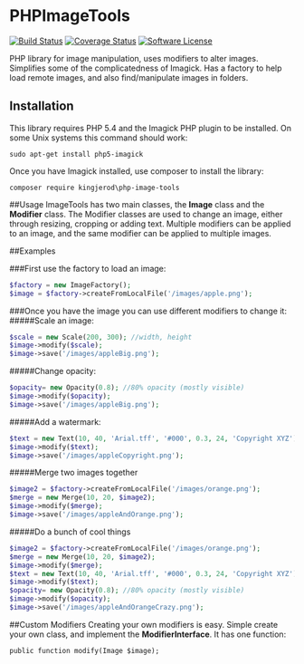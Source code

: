 # PHPImageTools
[![Build Status](https://travis-ci.org/kingjerod/php-image-tools.png?branch=master)](https://travis-ci.org/kingjerod/php-image-tools)
[![Coverage Status](https://coveralls.io/repos/kingjerod/php-image-tools/badge.svg?branch=master)](https://coveralls.io/r/kingjerod/php-image-tools?branch=master)
[![Software License](https://img.shields.io/badge/license-MIT-brightgreen.svg)](LICENSE)

PHP library for image manipulation, uses modifiers to alter images. Simplifies some of the complicatedness of Imagick. Has a factory to help load remote images, and also find/manipulate images in folders.

## Installation
This library requires PHP 5.4 and the Imagick PHP plugin to be installed. On some Unix systems this command should work:

`sudo apt-get install php5-imagick`

Once you have Imagick installed, use composer to install the library:

`composer require kingjerod\php-image-tools`

##Usage
ImageTools has two main classes, the **Image** class and the **Modifier** class. The Modifier classes are used to change an image, either through resizing, cropping or adding text. Multiple modifiers can be applied to an image, and the same modifier can be applied to multiple images. 

##Examples

###First use the factory to load an image:
```php
$factory = new ImageFactory();
$image = $factory->createFromLocalFile('/images/apple.png');
```
###Once you have the image you can use different modifiers to change it:
#####Scale an image:
```php
$scale = new Scale(200, 300); //width, height
$image->modify($scale);
$image->save('/images/appleBig.png');
```
#####Change opacity:
```php
$opacity= new Opacity(0.8); //80% opacity (mostly visible)
$image->modify($opacity);
$image->save('/images/appleBig.png');
```

#####Add a watermark:
```php
$text = new Text(10, 40, 'Arial.tff', '#000', 0.3, 24, 'Copyright XYZ');
$image->modify($text);
$image->save('/images/appleCopyright.png');
```

#####Merge two images together
```php
$image2 = $factory->createFromLocalFile('/images/orange.png');
$merge = new Merge(10, 20, $image2);
$image->modify($merge);
$image->save('/images/appleAndOrange.png');
```

#####Do a bunch of cool things
```php
$image2 = $factory->createFromLocalFile('/images/orange.png');
$merge = new Merge(10, 20, $image2);
$image->modify($merge);
$text = new Text(10, 40, 'Arial.tff', '#000', 0.3, 24, 'Copyright XYZ');
$image->modify($text);
$opacity= new Opacity(0.8); //80% opacity (mostly visible)
$image->modify($opacity);
$image->save('/images/appleAndOrangeCrazy.png');
```

##Custom Modifiers
Creating your own modifiers is easy. Simple create your own class, and implement the **ModifierInterface**. It has one function:

`public function modify(Image $image);`
